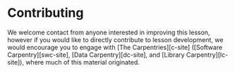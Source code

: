 # Contributing

We welcome contact from anyone interested in improving this lesson, however if you would like to directly contribute to lesson development, we would encourage you to engage with [The Carpentries][c-site] ([Software Carpentry][swc-site], [Data Carpentry][dc-site], and [Library Carpentry][lc-site]), where much of this material originated.